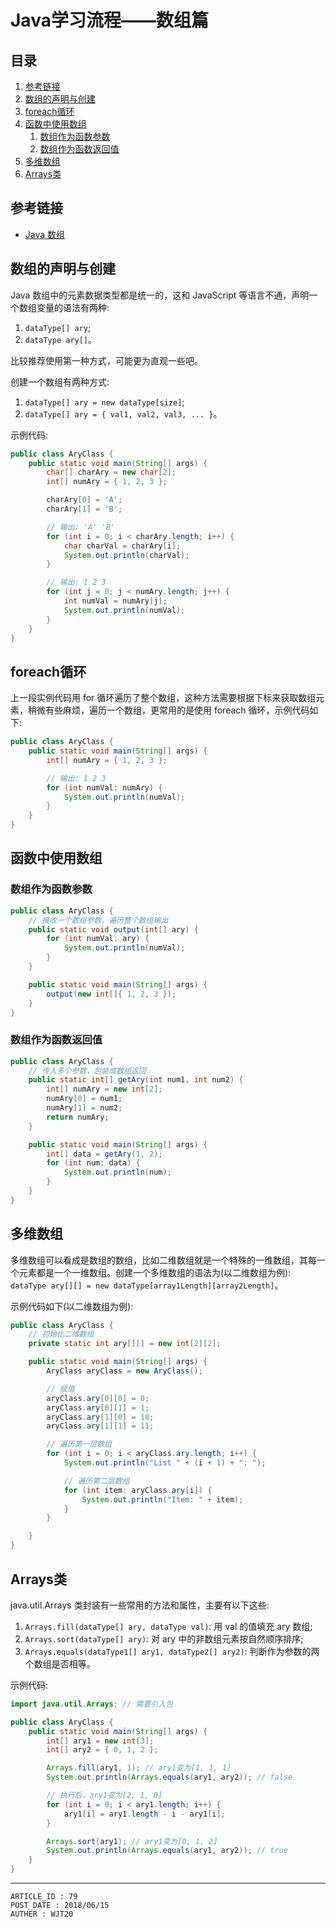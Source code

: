 
# Java学习流程——数组篇 #

## 目录 ##

1. <a href="#href1">参考链接</a>
2. <a href="#href2">数组的声明与创建</a>
3. <a href="#href3">foreach循环</a>
4. <a href="#href4">函数中使用数组</a>
    1. <a href="#href4-1">数组作为函数参数</a>
    2. <a href="#href4-2">数组作为函数返回值</a>
5. <a href="#href5">多维数组</a>
6. <a href="#href6">Arrays类</a>

## <a name="href1">参考链接</a> ##

- [Java 数组](http://www.runoob.com/java/java-array.html)

## <a name="#href2">数组的声明与创建</a> ##

Java 数组中的元素数据类型都是统一的，这和 JavaScript 等语言不通，声明一个数组变量的语法有两种:

1. `dataType[] ary`;
2. `dataType ary[]`。

比较推荐使用第一种方式，可能更为直观一些吧。

创建一个数组有两种方式:

1. `dataType[] ary = new dataType[size]`;
2. `dataType[] ary = { val1, val2, val3, ... }`。

示例代码:

```Java
public class AryClass {
    public static void main(String[] args) {
        char[] charAry = new char[2];
        int[] numAry = { 1, 2, 3 };

        charAry[0] = 'A';
        charAry[1] = 'B';

        // 输出: 'A' 'B'
        for (int i = 0; i < charAry.length; i++) {
            char charVal = charAry[i];
            System.out.println(charVal);
        }

        // 输出: 1 2 3
        for (int j = 0; j < numAry.length; j++) {
            int numVal = numAry[j];
            System.out.println(numVal);
        }
    }
}
```

## <a name="#href3">foreach循环</a> ##

上一段实例代码用 for 循环遍历了整个数组，这种方法需要根据下标来获取数组元素，稍微有些麻烦，遍历一个数组，更常用的是使用 foreach 循环，示例代码如下:

```Java
public class AryClass {
    public static void main(String[] args) {
        int[] numAry = { 1, 2, 3 };

        // 输出: 1 2 3
        for (int numVal: numAry) {
            System.out.println(numVal);
        }
    }
}
```

## <a name="#href4">函数中使用数组</a> ##

### <a name="#href4-1">数组作为函数参数</a> ###

```Java
public class AryClass {
    // 接收一个数组参数，遍历整个数组输出
    public static void output(int[] ary) {
        for (int numVal: ary) {
            System.out.println(numVal);
        }
    }

    public static void main(String[] args) {
        output(new int[]{ 1, 2, 3 });
    }
}
```

### <a name="#href4-2">数组作为函数返回值</a> ###

```Java
public class AryClass {
    // 传入多个参数，包装成数组返回
    public static int[] getAry(int num1, int num2) {
        int[] numAry = new int[2];
        numAry[0] = num1;
        numAry[1] = num2;
        return numAry;
    }

    public static void main(String[] args) {
        int[] data = getAry(1, 2);
        for (int num: data) {
            System.out.println(num);
        }
    }
}
```

## <a name="#href5">多维数组</a> ##

多维数组可以看成是数组的数组，比如二维数组就是一个特殊的一维数组，其每一个元素都是一个一维数组。创建一个多维数组的语法为(以二维数组为例): `dataType ary[][] = new dataType[array1Length][array2Length]`。

示例代码如下(以二维数组为例):

```Java
public class AryClass {
    // 初始化二维数组
    private static int ary[][] = new int[2][2];

    public static void main(String[] args) {
        AryClass aryClass = new AryClass();

        // 赋值
        aryClass.ary[0][0] = 0;
        aryClass.ary[0][1] = 1;
        aryClass.ary[1][0] = 10;
        aryClass.ary[1][1] = 11;

        // 遍历第一层数组
        for (int i = 0; i < aryClass.ary.length; i++) {
            System.out.println("List " + (i + 1) + ": ");

            // 遍历第二层数组
            for (int item: aryClass.ary[i]) {
                System.out.println("Item: " + item);
            }
        }

    }
}
```

## <a name="#href6">Arrays类</a> ##

java.util.Arrays 类封装有一些常用的方法和属性，主要有以下这些:

1. `Arrays.fill(dataType[] ary, dataType val)`: 用 val 的值填充 ary 数组;
2. `Arrays.sort(dataType[] ary)`: 对 ary 中的非数组元素按自然顺序排序;
3. `Arrays.equals(dataType1[] ary1, dataType2[] ary2)`: 判断作为参数的两个数组是否相等。

示例代码:

```Java
import java.util.Arrays; // 需要引入包

public class AryClass {
    public static void main(String[] args) {
        int[] ary1 = new int[3];
        int[] ary2 = { 0, 1, 2 };

        Arrays.fill(ary1, 1); // ary1变为[1, 1, 1]
        System.out.println(Arrays.equals(ary1, ary2)); // false

        // 执行后，ary1变为[2, 1, 0]
        for (int i = 0; i < ary1.length; i++) {
            ary1[i] = ary1.length - i - ary1[i];
        }

        Arrays.sort(ary1); // ary1变为[0, 1, 2]
        System.out.println(Arrays.equals(ary1, ary2)); // true
    }
}
```

---

```
ARTICLE_ID : 79
POST_DATE : 2018/06/15
AUTHER : WJT20
```
